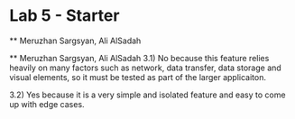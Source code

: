 # Lab 5 - Starter
** Meruzhan Sargsyan, Ali AlSadah

** Meruzhan Sargsyan, Ali AlSadah
3.1) No because this feature relies heavily on many factors such as network, data transfer, data storage and visual elements, so it must be tested as part of the larger applicaiton.

3.2) Yes because it is a very simple and isolated feature and easy to come up with edge cases.